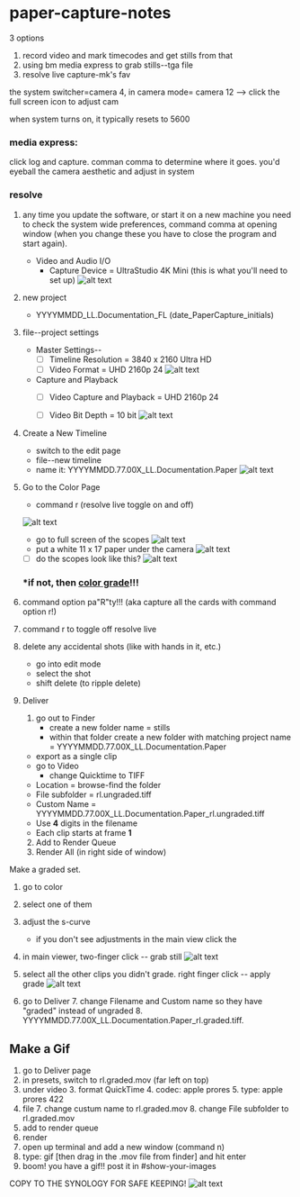# paper-capture-notes

3 options
1. record video and mark timecodes and get stills from that
2. using bm media express to grab stills--tga file
3. resolve live capture-mk's fav

the system
switcher=camera 4, in camera mode= camera 12 --> click the full screen icon to adjust cam

when system turns on, it typically resets to 5600


### media express:
click log and capture. comman comma to determine where it goes. you'd eyeball the camera aesthetic and adjust in system

### resolve

1. any time you update the software, or start it on a new machine you need to check the system wide preferences, command comma at opening window (when you change these you have to close the program and start again).
    * Video and Audio I/O
        * Capture Device = UltraStudio 4K Mini (this is what you'll need to set up)
        ![alt text](https://files.slack.com/files-pri/T0HTW3H0V-F040993HKHA/screen_shot_2022-08-29_at_3.42.18_pm.png?pub_secret=da2e5f77d1)
        
        
        
2. new project
    * YYYYMMDD_LL.Documentation_FL  (date_PaperCapture_initials)
4. file--project settings
    * Master Settings--
        - [ ] Timeline Resolution = 3840 x 2160 Ultra HD
        - [ ] Video Format = UHD 2160p 24
         ![alt text](https://files.slack.com/files-pri/T0HTW3H0V-F03V6AG9P8F/screen_shot_2022-08-29_at_3.57.56_pm.png?pub_secret=732d4512a8)
    - Capture and Playback
        - [ ] Video Capture and Playback = UHD 2160p 24
        - [ ] Video Bit Depth = 10 bit
        ![alt text](https://files.slack.com/files-pri/T0HTW3H0V-F03V6AMMQR5/screen_shot_2022-08-29_at_3.59.04_pm.png?pub_secret=63f2d171be)
        

5. Create a New Timeline
    - switch to the edit page
    - file--new timeline
    - name it: YYYYMMDD.77.00X_LL.Documentation.Paper
    ![alt text](https://files.slack.com/files-pri/T0HTW3H0V-F0406VDN3GS/screen_shot_2022-08-29_at_4.12.42_pm.png?pub_secret=940e5b4378)

6. Go to the Color Page
    - command r (resolve live toggle on and off)
    
    
    ![alt text](https://files.slack.com/files-pri/T0HTW3H0V-F040WLXCLF2/screen_shot_2022-08-29_at_4.16.57_pm.png?pub_secret=9aa43afd9a)
    - go to full screen of the scopes
    ![alt text](https://files.slack.com/files-pri/T0HTW3H0V-F03V6D7R0Q7/screen_shot_2022-08-29_at_4.17.44_pm.png?pub_secret=2b37806035)
    - put a white  11 x 17 paper under the camera
    ![alt text](https://files.slack.com/files-pri/T0HTW3H0V-F040WMFNGGG/img_6391.jpg?pub_secret=bc2c4e2470)
    - [ ] do the scopes look like this?
    ![alt text](https://files.slack.com/files-pri/T0HTW3H0V-F040WMTDF32/screen_shot_2022-08-29_at_4.24.07_pm.png?pub_secret=235297903d)
    
    ### *if not, then [color grade](/nklsurjiTMyIMwwcONmHKQ)!!!
    
    

7. command option pa"R"ty!!! (aka capture all the cards with command option r!)
8. command r to toggle off resolve live

9. delete any accidental shots (like with hands in it, etc.)
    * go into edit mode
    * select the shot
    * shift delete (to ripple delete)
10. Deliver
    1. go out to Finder
        * create a new folder name = stills
        * within that folder create a new folder with matching project name = YYYYMMDD.77.00X_LL.Documentation.Paper
    * export as a single clip 
    * go to Video
        * change Quicktime to TIFF
    * Location = browse-find the folder
    * File subfolder = rl.ungraded.tiff
    * Custom Name = YYYYMMDD.77.00X_LL.Documentation.Paper_rl.ungraded.tiff
    * Use **4** digits in the filename
    * Each clip starts at frame **1**
    2. Add to Render Queue
    3. Render All (in right side of window)

Make a graded set.

1. go to color
2. select one of them
3. adjust the s-curve
    * if you don't see adjustments in the main view click the 
4. in main viewer, two-finger click -- grab still
![alt text](https://files.slack.com/files-pri/T0HTW3H0V-F0404BL4U4D/screen_shot_2022-08-29_at_5.43.16_pm.png?pub_secret=e82b477833)
5. select all the other clips you didn't grade. right finger click -- apply grade
![alt text](https://files.slack.com/files-pri/T0HTW3H0V-F0407FQS5KL/screen_shot_2022-08-29_at_6.37.55_pm.png?pub_secret=a80f087bfc)

6. go to Deliver
    7. change Filename and Custom name so they have "graded" instead of ungraded
        8. YYYYMMDD.77.00X_LL.Documentation.Paper_rl.graded.tiff.

## Make a Gif
1. go to Deliver page
2. in presets, switch to rl.graded.mov (far left on top)
3. under video 
    3. format QuickTime
    4. codec: apple prores
    5. type: apple prores 422
6. file
    7. change custum name to rl.graded.mov
    8. change File subfolder to rl.graded.mov
9. add to render queue
10. render
11. open up terminal and add a new window (command n)
12. type: gif [then drag in the .mov file from finder] and hit enter
13. boom! you have a gif!! post it in #show-your-images


COPY TO THE SYNOLOGY FOR SAFE KEEPING!
![alt text](https://files.slack.com/files-pri/T0HTW3H0V-F0404GQQWLV/screen_shot_2022-08-29_at_6.40.56_pm.png?pub_secret=1490ef3185)